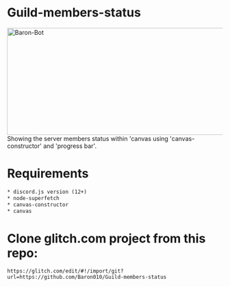 # Guild-members-status

<img width="540" height="250" align="center" style="float: left; margin: 0 10px 0 0;" alt="Baron-Bot" src="https://media.discordapp.net/attachments/645077395874906133/697290495486853160/BY_TI_TO-members.jpg">

Showing the server members status within 'canvas using 'canvas-constructor' and 'progress bar'.

# Requirements

```html
* discord.js version (12+)
* node-superfetch
* canvas-constructor
* canvas
```

# Clone glitch.com project from this repo: 

```
https://glitch.com/edit/#!/import/git?url=https://github.com/Baron010/Guild-members-status
```
